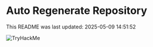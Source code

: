 # Auto Regenerate Repository

This README was last updated: 2025-05-09 14:51:52

 ![TryHackMe](https://tryhackme.com/badge/533634)